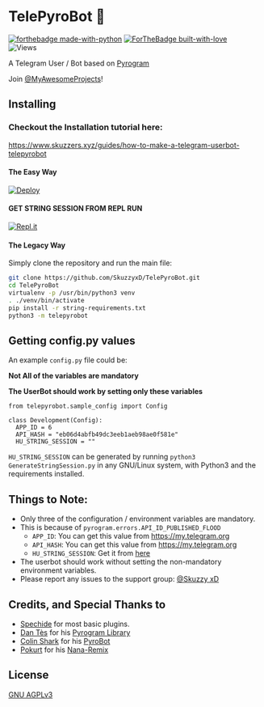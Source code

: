 # TelePyroBot 🤖

[![forthebadge made-with-python](http://ForTheBadge.com/images/badges/made-with-python.svg)](https://www.python.org/)
[![ForTheBadge built-with-love](http://ForTheBadge.com/images/badges/built-with-love.svg)](https://GitHub.com/Skuzzy_xD/)<br>
![Views](https://hits.seeyoufarm.com/api/count/incr/badge.svg?url=https://github.com/SkuzzyxD/TelePyroBot&title=Profile%20Views)


A Telegram User / Bot based on [Pyrogram](https://github.com/pyrogram/pyrogram)

Join [@MyAwesomeProjects](https://t.me/MyAwesomeProjects)!

## Installing

### Checkout the Installation tutorial here:
https://www.skuzzers.xyz/guides/how-to-make-a-telegram-userbot-telepyrobot

#### The Easy Way
[![Deploy](https://www.herokucdn.com/deploy/button.svg)](https://heroku.com/deploy)

#### GET STRING SESSION FROM REPL RUN 
[![Repl.it](https://img.shields.io/badge/REPL%20RUN-Run%20Online-blue.svg)](https://telepyrobot.skuzzyxd.repl.run/)

#### The Legacy Way
Simply clone the repository and run the main file:
```sh
git clone https://github.com/SkuzzyxD/TelePyroBot.git
cd TelePyroBot
virtualenv -p /usr/bin/python3 venv
. ./venv/bin/activate
pip install -r string-requirements.txt
python3 -m telepyrobot
```


## Getting config.py values

An example `config.py` file could be:

**Not All of the variables are mandatory**

__The UserBot should work by setting only these variables__

```python3
from telepyrobot.sample_config import Config

class Development(Config):
  APP_ID = 6
  API_HASH = "eb06d4abfb49dc3eeb1aeb98ae0f581e"
  HU_STRING_SESSION = ""
```

`HU_STRING_SESSION` can be generated by running `python3 GenerateStringSession.py` in any GNU/Linux system, with Python3 and the requirements installed.


## Things to Note:
- Only three of the configuration / environment variables are mandatory.
- This is because of `pyrogram.errors.API_ID_PUBLISHED_FLOOD`
    - `APP_ID`:   You can get this value from https://my.telegram.org
    - `API_HASH`:   You can get this value from https://my.telegram.org
    - `HU_STRING_SESSION`: Get it from [here](https://telepyrobot.skuzzyxd.repl.run/)
- The userbot should work without setting the non-mandatory environment variables.
- Please report any issues to the support group: [@Skuzzy xD](https://t.me/DraXCommunity)


## Credits, and Special Thanks to

* [Spechide](https://t.me/ThankTelegram) for most basic plugins.
* [Dan Tès](https://t.me/haskell) for his [Pyrogram Library](https://github.com/pyrogram/pyrogram)
* [Colin Shark](https://t.me/ColinShark) for his [PyroBot](https://git.colinshark.de/PyroBot/PyroBot)
* [Pokurt](https://github.com/pokurt) for his [Nana-Remix](https://github.com/pokurt/Nana-Remix)

## License

[GNU AGPLv3](https://choosealicense.com/licenses/agpl-3.0/)
